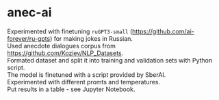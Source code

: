 # anec-ai
Experimented with finetuning `ruGPT3-small` (https://github.com/ai-forever/ru-gpts) for making jokes in Russian.  
Used anecdote dialogues corpus from https://github.com/Koziev/NLP_Datasets.  
Formated dataset and split it into training and validation sets with Python script.  
The model is finetuned with a script provided by SberAI.  
Experimented with different promts and temperatures.  
Put results in a table - see Jupyter Notebook.  
